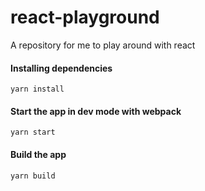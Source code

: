 # react-playground
A repository for me to play around with react

#### Installing dependencies

`yarn install`

#### Start the app in dev mode with webpack

`yarn start`

#### Build the app
`yarn build`
